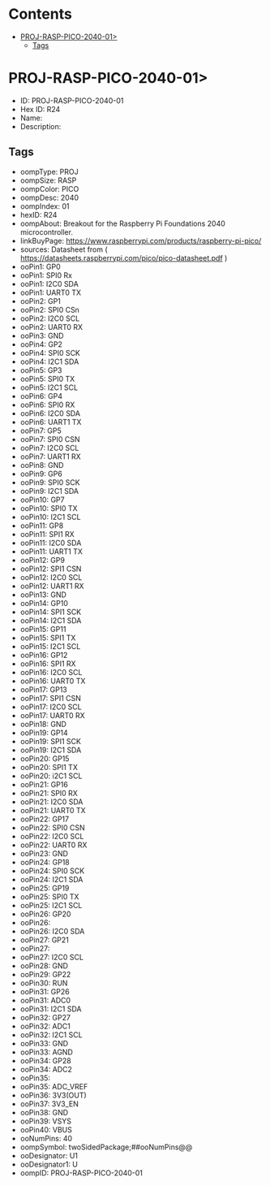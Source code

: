 



Contents
========

* [PROJ-RASP-PICO-2040-01>](#proj-rasp-pico-2040-01)
	* [Tags](#tags)

# PROJ-RASP-PICO-2040-01>

- ID: PROJ-RASP-PICO-2040-01
- Hex ID: R24
- Name: 
- Description: 

## Tags

- oompType: PROJ
- oompSize: RASP
- oompColor: PICO
- oompDesc: 2040
- oompIndex: 01
- hexID: R24
- oompAbout: Breakout for the Raspberry Pi Foundations 2040 microcontroller.
- linkBuyPage: https://www.raspberrypi.com/products/raspberry-pi-pico/
- sources: Datasheet from ( https://datasheets.raspberrypi.com/pico/pico-datasheet.pdf )
- ooPin1: GP0
- ooPin1: SPI0 Rx
- ooPin1: I2C0 SDA
- ooPin1: UART0 TX
- ooPin2: GP1
- ooPin2: SPI0 CSn
- ooPin2: I2C0 SCL
- ooPin2: UART0 RX
- ooPin3: GND
- ooPin4: GP2
- ooPin4: SPI0 SCK
- ooPin4: I2C1 SDA
- ooPin5: GP3
- ooPin5: SPI0 TX
- ooPin5: I2C1 SCL
- ooPin6: GP4
- ooPin6: SPI0 RX
- ooPin6: I2C0 SDA
- ooPin6: UART1 TX
- ooPin7: GP5
- ooPin7: SPI0 CSN
- ooPin7: I2C0 SCL
- ooPin7: UART1 RX
- ooPin8: GND
- ooPin9: GP6
- ooPin9: SPI0 SCK
- ooPin9: I2C1 SDA
- ooPin10: GP7
- ooPin10: SPI0 TX
- ooPin10: I2C1 SCL
- ooPin11: GP8
- ooPin11: SPI1 RX
- ooPin11: I2C0 SDA
- ooPin11: UART1 TX
- ooPin12: GP9
- ooPin12: SPI1 CSN
- ooPin12: I2C0 SCL
- ooPin12: UART1 RX
- ooPin13: GND
- ooPin14: GP10
- ooPin14: SPI1 SCK
- ooPin14: I2C1 SDA
- ooPin15: GP11
- ooPin15: SPI1 TX
- ooPin15: I2C1 SCL
- ooPin16: GP12
- ooPin16: SPI1 RX
- ooPin16: I2C0 SCL
- ooPin16: UART0 TX
- ooPin17: GP13
- ooPin17: SPI1 CSN
- ooPin17: I2C0 SCL
- ooPin17: UART0 RX
- ooPin18: GND
- ooPin19: GP14
- ooPin19: SPI1 SCK
- ooPin19: I2C1 SDA
- ooPin20: GP15
- ooPin20: SPI1 TX
- ooPin20: i2C1 SCL
- ooPin21: GP16
- ooPin21: SPI0 RX
- ooPin21: I2C0 SDA
- ooPin21: UART0 TX
- ooPin22: GP17
- ooPin22: SPI0 CSN
- ooPin22: I2C0 SCL
- ooPin22: UART0 RX
- ooPin23: GND
- ooPin24: GP18
- ooPin24: SPI0 SCK
- ooPin24: I2C1 SDA
- ooPin25: GP19
- ooPin25: SPI0 TX
- ooPin25: I2C1 SCL
- ooPin26: GP20
- ooPin26: 
- ooPin26: I2C0 SDA
- ooPin27: GP21
- ooPin27: 
- ooPin27: I2C0 SCL
- ooPin28: GND
- ooPin29: GP22
- ooPin30: RUN
- ooPin31: GP26
- ooPin31: ADC0
- ooPin31: I2C1 SDA
- ooPin32: GP27
- ooPin32: ADC1
- ooPin32: I2C1 SCL
- ooPin33: GND
- ooPin33: AGND
- ooPin34: GP28
- ooPin34: ADC2
- ooPin35: 
- ooPin35: ADC_VREF
- ooPin36: 3V3(OUT)
- ooPin37: 3V3_EN
- ooPin38: GND
- ooPin39: VSYS
- ooPin40: VBUS
- ooNumPins: 40
- oompSymbol: twoSidedPackage;##ooNumPins@@
- ooDesignator: U1
- ooDesignator1: U
- oompID: PROJ-RASP-PICO-2040-01
